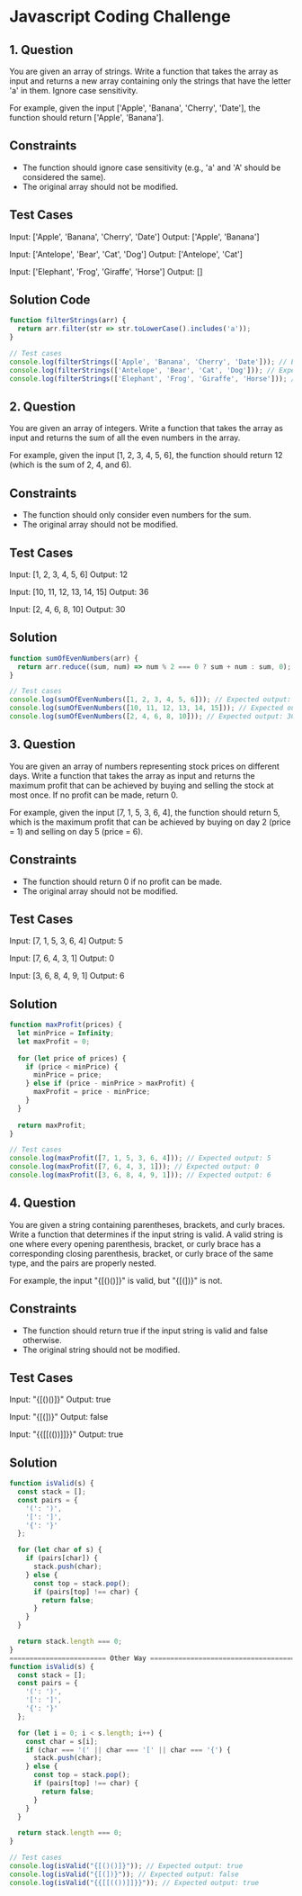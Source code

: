 # Javascript Coding Challenge

## 1. Question

You are given an array of strings. Write a function that takes the array as input and returns a new array containing only the strings that have the letter 'a' in them. Ignore case sensitivity.

For example, given the input ['Apple', 'Banana', 'Cherry', 'Date'], the function should return ['Apple', 'Banana'].

## Constraints

- The function should ignore case sensitivity (e.g., 'a' and 'A' should be considered the same).
- The original array should not be modified.

## Test Cases

Input: ['Apple', 'Banana', 'Cherry', 'Date']
Output: ['Apple', 'Banana']

Input: ['Antelope', 'Bear', 'Cat', 'Dog']
Output: ['Antelope', 'Cat']

Input: ['Elephant', 'Frog', 'Giraffe', 'Horse']
Output: []

## Solution Code
```javascript
function filterStrings(arr) {
  return arr.filter(str => str.toLowerCase().includes('a'));
}

// Test cases
console.log(filterStrings(['Apple', 'Banana', 'Cherry', 'Date'])); // Expected output: ['Apple', 'Banana']
console.log(filterStrings(['Antelope', 'Bear', 'Cat', 'Dog'])); // Expected output: ['Antelope', 'Cat']
console.log(filterStrings(['Elephant', 'Frog', 'Giraffe', 'Horse'])); // Expected output: []
```

## 2. Question

You are given an array of integers. Write a function that takes the array as input and returns the sum of all the even numbers in the array.

For example, given the input [1, 2, 3, 4, 5, 6], the function should return 12 (which is the sum of 2, 4, and 6).

## Constraints

- The function should only consider even numbers for the sum.
- The original array should not be modified.

## Test Cases

Input: [1, 2, 3, 4, 5, 6]
Output: 12

Input: [10, 11, 12, 13, 14, 15]
Output: 36

Input: [2, 4, 6, 8, 10]
Output: 30

## Solution
```javascript
function sumOfEvenNumbers(arr) {
  return arr.reduce((sum, num) => num % 2 === 0 ? sum + num : sum, 0);
}

// Test cases
console.log(sumOfEvenNumbers([1, 2, 3, 4, 5, 6])); // Expected output: 12
console.log(sumOfEvenNumbers([10, 11, 12, 13, 14, 15])); // Expected output: 36
console.log(sumOfEvenNumbers([2, 4, 6, 8, 10])); // Expected output: 30
```

## 3. Question

You are given an array of numbers representing stock prices on different days. Write a function that takes the array as input and returns the maximum profit that can be achieved by buying and selling the stock at most once. If no profit can be made, return 0.

For example, given the input [7, 1, 5, 3, 6, 4], the function should return 5, which is the maximum profit that can be achieved by buying on day 2 (price = 1) and selling on day 5 (price = 6).

## Constraints

- The function should return 0 if no profit can be made.
- The original array should not be modified.

## Test Cases

Input: [7, 1, 5, 3, 6, 4]
Output: 5

Input: [7, 6, 4, 3, 1]
Output: 0

Input: [3, 6, 8, 4, 9, 1]
Output: 6

## Solution

```javascript
function maxProfit(prices) {
  let minPrice = Infinity;
  let maxProfit = 0;
  
  for (let price of prices) {
    if (price < minPrice) {
      minPrice = price;
    } else if (price - minPrice > maxProfit) {
      maxProfit = price - minPrice;
    }
  }
  
  return maxProfit;
}

// Test cases
console.log(maxProfit([7, 1, 5, 3, 6, 4])); // Expected output: 5
console.log(maxProfit([7, 6, 4, 3, 1])); // Expected output: 0
console.log(maxProfit([3, 6, 8, 4, 9, 1])); // Expected output: 6

```

## 4. Question

You are given a string containing parentheses, brackets, and curly braces. Write a function that determines if the input string is valid. A valid string is one where every opening parenthesis, bracket, or curly brace has a corresponding closing parenthesis, bracket, or curly brace of the same type, and the pairs are properly nested.

For example, the input "{[()()]}" is valid, but "{[(])}" is not.

## Constraints

- The function should return true if the input string is valid and false otherwise.
- The original string should not be modified.

## Test Cases

Input: "{[()()]}"
Output: true

Input: "{[(])}"
Output: false

Input: "{{[[(())]]}}"
Output: true

## Solution 

```javascript
function isValid(s) {
  const stack = [];
  const pairs = {
    '(': ')',
    '[': ']',
    '{': '}'
  };

  for (let char of s) {
    if (pairs[char]) {
      stack.push(char);
    } else {
      const top = stack.pop();
      if (pairs[top] !== char) {
        return false;
      }
    }
  }

  return stack.length === 0;
}
======================== Other Way ===============================================
function isValid(s) {
  const stack = [];
  const pairs = {
    '(': ')',
    '[': ']',
    '{': '}'
  };

  for (let i = 0; i < s.length; i++) {
    const char = s[i];
    if (char === '(' || char === '[' || char === '{') {
      stack.push(char);
    } else {
      const top = stack.pop();
      if (pairs[top] !== char) {
        return false;
      }
    }
  }

  return stack.length === 0;
}

// Test cases
console.log(isValid("{[()()]}")); // Expected output: true
console.log(isValid("{[(])}")); // Expected output: false
console.log(isValid("{{[[(())]]}}")); // Expected output: true
````
